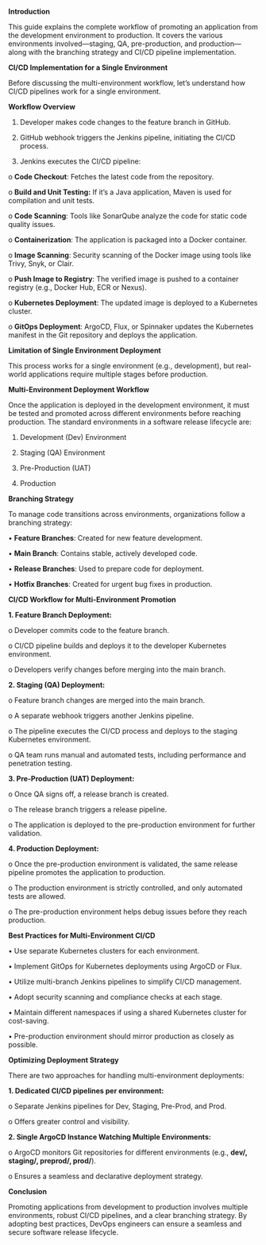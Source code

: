 **Introduction**

This guide explains the complete workflow of promoting an application from the development environment to production. It covers the various environments involved—staging, QA, pre-production, and production—along with the branching strategy and CI/CD pipeline implementation.

**CI/CD Implementation for a Single Environment**

Before discussing the multi-environment workflow, let’s understand how CI/CD pipelines work for a single environment.

**Workflow Overview**

1.	Developer makes code changes to the feature branch in GitHub.

2.	GitHub webhook triggers the Jenkins pipeline, initiating the CI/CD process.
  
3.	Jenkins executes the CI/CD pipeline:
   
o	**Code Checkout**: Fetches the latest code from the repository.

o	**Build and Unit Testing:** If it’s a Java application, Maven is used for compilation and unit tests.

o	**Code Scanning**: Tools like SonarQube analyze the code for static code quality issues.

o	**Containerization**: The application is packaged into a Docker container.

o	**Image Scanning**: Security scanning of the Docker image using tools like Trivy, Snyk, or Clair.

o	**Push Image to Registry**: The verified image is pushed to a container registry (e.g., Docker Hub, ECR or Nexus).

o	**Kubernetes Deployment**: The updated image is deployed to a Kubernetes cluster.

o	**GitOps Deployment**: ArgoCD, Flux, or Spinnaker updates the Kubernetes manifest in the Git repository and deploys the application.

**Limitation of Single Environment Deployment**

This process works for a single environment (e.g., development), but real-world applications require multiple stages before production.

**Multi-Environment Deployment Workflow**

Once the application is deployed in the development environment, it must be tested and promoted across different environments before reaching production. The standard environments in a software release lifecycle are:

1.	Development (Dev) Environment
  
2.	Staging (QA) Environment
  
3.	Pre-Production (UAT)
  
4.	Production

**Branching Strategy**

To manage code transitions across environments, organizations follow a branching strategy:

•	**Feature Branches**: Created for new feature development.

•	**Main Branch**: Contains stable, actively developed code.

•	**Release Branches**: Used to prepare code for deployment.

•	**Hotfix Branches**: Created for urgent bug fixes in production.

**CI/CD Workflow for Multi-Environment Promotion**

**1.	Feature Branch Deployment:**

o	Developer commits code to the feature branch.

o	CI/CD pipeline builds and deploys it to the developer Kubernetes environment.

o	Developers verify changes before merging into the main branch.

**2.	Staging (QA) Deployment:**

o	Feature branch changes are merged into the main branch.

o	A separate webhook triggers another Jenkins pipeline.

o	The pipeline executes the CI/CD process and deploys to the staging Kubernetes environment.

o	QA team runs manual and automated tests, including performance and penetration testing.

**3.	Pre-Production (UAT) Deployment:**

o	Once QA signs off, a release branch is created.

o	The release branch triggers a release pipeline.

o	The application is deployed to the pre-production environment for further validation.

**4.	Production Deployment:**

o	Once the pre-production environment is validated, the same release pipeline promotes the application to production.

o	The production environment is strictly controlled, and only automated tests are allowed.

o	The pre-production environment helps debug issues before they reach production.

**Best Practices for Multi-Environment CI/CD**

•	Use separate Kubernetes clusters for each environment.

•	Implement GitOps for Kubernetes deployments using ArgoCD or Flux.

•	Utilize multi-branch Jenkins pipelines to simplify CI/CD management.

•	Adopt security scanning and compliance checks at each stage.

•	Maintain different namespaces if using a shared Kubernetes cluster for cost-saving.

•	Pre-production environment should mirror production as closely as possible.

**Optimizing Deployment Strategy**

There are two approaches for handling multi-environment deployments:

**1.	Dedicated CI/CD pipelines per environment:**

o	Separate Jenkins pipelines for Dev, Staging, Pre-Prod, and Prod.

o	Offers greater control and visibility.

**2.	Single ArgoCD Instance Watching Multiple Environments:**

o	ArgoCD monitors Git repositories for different environments (e.g., **dev/, staging/, preprod/, prod/**).

o	Ensures a seamless and declarative deployment strategy.

**Conclusion**

Promoting applications from development to production involves multiple environments, robust CI/CD pipelines, and a clear branching strategy. By adopting best practices, DevOps engineers can ensure a seamless and secure software release lifecycle.
